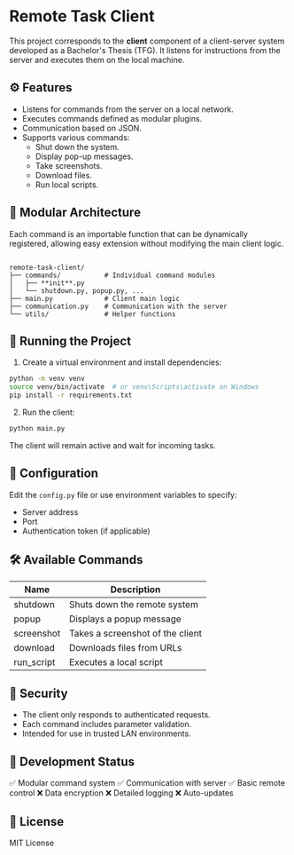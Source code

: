 # Remote Task Client

This project corresponds to the **client** component of a client-server system developed as a Bachelor's Thesis (TFG). It listens for instructions from the server and executes them on the local machine.

## ⚙️ Features

- Listens for commands from the server on a local network.
- Executes commands defined as modular plugins.
- Communication based on JSON.
- Supports various commands:
  - Shut down the system.
  - Display pop-up messages.
  - Take screenshots.
  - Download files.
  - Run local scripts.

## 🧩 Modular Architecture

Each command is an importable function that can be dynamically registered, allowing easy extension without modifying the main client logic.

````

remote-task-client/
├── commands/           # Individual command modules
│   ├── **init**.py
│   └── shutdown.py, popup.py, ...
├── main.py             # Client main logic
├── communication.py    # Communication with the server
└── utils/              # Helper functions

````

## 🚀 Running the Project

1. Create a virtual environment and install dependencies:

```bash
python -m venv venv
source venv/bin/activate  # or venv\Scripts\activate on Windows
pip install -r requirements.txt
````

2. Run the client:

```bash
python main.py
```

The client will remain active and wait for incoming tasks.

## 🔧 Configuration

Edit the `config.py` file or use environment variables to specify:

* Server address
* Port
* Authentication token (if applicable)

## 🛠️ Available Commands

| Name        | Description                      |
| ----------- | -------------------------------- |
| shutdown    | Shuts down the remote system     |
| popup       | Displays a popup message         |
| screenshot  | Takes a screenshot of the client |
| download    | Downloads files from URLs        |
| run\_script | Executes a local script          |

## 🚨 Security

* The client only responds to authenticated requests.
* Each command includes parameter validation.
* Intended for use in trusted LAN environments.

## 📌 Development Status

✅ Modular command system
✅ Communication with server
✅ Basic remote control
❌ Data encryption
❌ Detailed logging
❌ Auto-updates

## 📄 License

MIT License